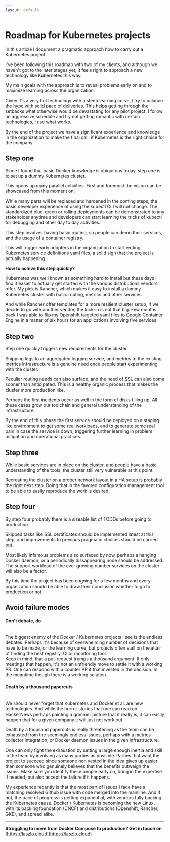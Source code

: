 ```yaml
---
layout: default
---
```


# Roadmap for Kubernetes projects

In this article I document a pragmatic approach how to carry out a Kubernetes project.

I've been following this roadmap with two of my clients, and although we haven't got to the later stages yet, it feels right to approach a new technology like Kubernetes this way.

My main goals with the approach is to reveal problems early on and to maximize learning across the organization. 

Given it's a very hot technology with a steep learning curve, I try to balance the hype with solid pace of deliveries. 
This helps getting through the setbacks what otherwise would be devastating for any pilot project.
I follow an aggressive schedule and try not getting romantic with certain technologies, I use what works.

By the end of the project we have a significant experience and knowledge in the organization to make the final call: if Kubernetes is the right choice for the company.

## Step one
Since I found that basic Docker knowledge is ubiquitous today, step one is to set up a dummy Kubernetes cluster. 

This opens up many parallel activities. First and foremost the vision can be showcased from this moment on. 

While many parts will be replaced and hardened in the coming steps, the basic developer experience of using the kubectl CLI will not change. 
The standardized blue-green or rolling deployments can be demonstrated to any stakeholder anytime and developers can start learning the tricks of kubectl for debugging and other day to day activities.

This step involves having basic routing, so people can demo their services, and the usage of a container registry.

This will trigger early adopters in the organization to start writing Kubernetes service definitions yaml files, a solid sign that the project is actually happening.

**How to achive this step quickly?**

Kubernetes was well known as something hard to install but these days I find it easier to actually get started with the various distributions vendors offer. 
My pick is Rancher, which makes it easy to install a dummy Kubernetes cluster with basic routing, metrics and other services. 

And while Rancher offer templates for a more resilient cluster setup, if we decide to go with another vendor, the lock-in is not that big.
Few months back I was able to flip my Openshift targeted yaml files to Google Container Engine in a matter of six hours for an applications involving five services.

## Step two

Step one quickly triggers new requirements for the cluster. 

Shipping logs to an aggregated logging service, and metrics to the existing metrics infrastructure is a genuine need once people start experimenting with the cluster.


Peculiar routing needs can also surface, and the need of SSL can also come sooner than anticipated. This is a healthy organic process that makes the cluster more production like. 

Perhaps the first incidents occur as well in the form of disks filling up. All these cases grow our toolchain and general understanding of the infrastructure.

By the end of this phase the first service should be deployed on a staging like environment to get some real workloads, and to generate some real pain in case the service is down, triggering further learning in problem mitigation and operational practices. 

## Step three

While basic services are in place on the cluster, and people have a basic understanding of the tools, the cluster still very vulnerable at this point.

Recreating the cluster on a proper network layout in a HA setup is probably the right next step. Doing that in the favored configuration management tool to be able to easily reproduce the work is desired.  

## Step four

By step four probably there is a sizeable list of TODOs before going to production.

Skipped tasks like SSL certificates should be implemented latest at this step, and improvements to previous pragmatic choices should be carried out.

Most likely infamous problems also surfaced by now, perhaps a hanging Docker daemon, or a periodically dissappearing node should be addressed.
The support workload of the ever growing number services on the cluster will also be a factor.

By this time the project has been ongoing for a few months and every organization should be able to draw their conclusion whether to go to production or not.

## Avoid failure modes
 
#### Don't debate, do
<br/>The biggest enemy of the Docker / Kubernetes projects I see is the endless debates. Perhaps it's because of overwhelming number of decisions that have to be made, or the learning curve, but projects often stall on the altair of finding the best registry, CI or monitoring tool.
<br/>Keep in mind, that a pull request trumps a thousand argument. If only meetings that happen, it's not an unfriendly move to settle it with a working PR. One can respond with a counter PR if that invested in the decision. In the meantime though there is a working solution.

#### Death by a thousand papercuts
<br/>We should never forget that Kubernetes and Docker et al. are new technologies. And while the horror stories that one can read on HackerNews perhaps painting a grimmer picture that it really is,
it can easily happen that for a given company it will just not work out. 

Death by a thousand papercuts is really threatening as the team can be exhausted from the seemingly endless issues, perhaps with a metrics collector integration, or Docker daemon issues in the given infrastructure.

One can only fight the exhaustion by setting a large enough inertia and skill in the team by involving as many parties as possible. Parties that want the project to succeed since someone non vested in the idea gives up easier than someone who genuinely believes that the benefits outweigh the issues.
Make sure you identify these people early on, bring in the expertise if needed, but also accept the failure if it happens.

My experience recently is that the most part of issues I face have a matching resolved Github issue with code merged into the mainline. And if not, the pace of progress is getting exponential, with vendors fully backing the Kubernetes cause. Docker / Kubernetes is becoming the new Linux, with its backing foundation (CNCF) and distributions (Openshift, Rancher, GKE), and spread alike.

---

**Struggling to move from Docker Compose to production? Get in touch on** [https://laszlo.cloud](https://laszlo.cloud)

<meta name="twitter:card" content="summary">
<meta name="twitter:site" content="@laszlocph">
<meta name="twitter:creator" content="@laszlocph">
<meta name="twitter:title" content="Roadmap for Kubernetes projects?">
<meta name="twitter:description" content="In this article I document a pragmatic approach how to carry out a Kubernetes project. I've been following this roadmap with two of my clients, and although we haven't got to the later stages yet, it feels right to approach a new technology like Kubernetes this way.">
<meta name="twitter:image" content="https://laszlo.cloud/9ySXeJrr.jpg">
